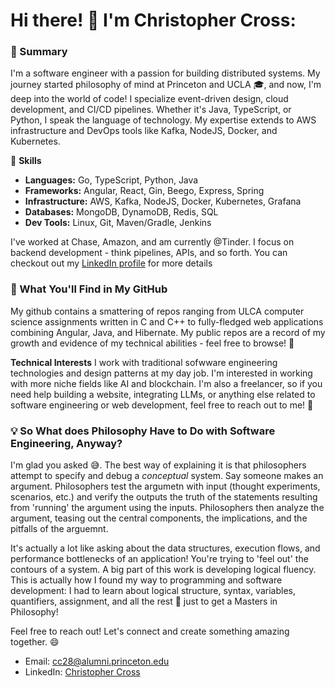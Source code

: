 # Hi there! 👋 I'm Christopher Cross:  

### 🌟 Summary 
I'm a software engineer with a passion for building distributed systems. My journey started philosophy of mind at Princeton and UCLA 🎓, and now, I'm deep into the world of code! I specialize event-driven design, cloud development, and CI/CD pipelines. Whether it's Java, TypeScript, or Python, I speak the language of technology. My expertise extends to AWS infrastructure and DevOps tools like Kafka, NodeJS, Docker, and Kubernetes.

🚀 **Skills**
- **Languages:** Go, TypeScript, Python, Java
- **Frameworks:** Angular, React, Gin, Beego, Express, Spring
- **Infrastructure:** AWS, Kafka, NodeJS, Docker, Kubernetes, Grafana
- **Databases:** MongoDB, DynamoDB, Redis, SQL
- **Dev Tools:** Linux, Git, Maven/Gradle, Jenkins

I've worked at Chase, Amazon, and am currently @Tinder. I focus on backend development - think pipelines, APIs, and so forth. You can checkout out my [LinkedIn profile](https://www.linkedin.com/in/ccross95/) for more details

### 🌳 What You'll Find in My GitHub 
My github contains a smattering of repos ranging from ULCA computer science assignments written in C and C++ to fully-fledged web applications combining Angular, Java, and Hibernate. My public repos are a record of my growth and evidence of my technical abilities - feel free to browse! 👀

**Technical Interests** I work with traditional sofwware engineering technologies and design patterns at my day job. I'm interested in working with more niche fields like AI and blockchain. I'm also a freelancer, so if you need help building a website, integrating LLMs, or anything else related to software engineering or web development, feel free to reach out to me! 🤝

### 💡 So What does Philosophy Have to Do with Software Engineering, Anyway? 
I'm glad you asked 😅. The best way of explaining it is that philosophers attempt to specify and debug a *conceptual* system. Say someone makes an argument. Philosophers test the argumetn with input (thought experiments, scenarios, etc.) and verify the outputs the truth of the statements resulting from 'running' the argument using the inputs. Philosophers then analyze the argument, teasing out the central components, the implications, and the pitfalls of the arguemnt. 

It's actually a lot like asking about the data structures, execution flows, and performance bottlenecks of an application! You're trying to 'feel out' the contours of a system. A big part of this work is developing logical fluency. This is actually how I found my way to programming and software development:  I had to learn about logical structure, syntax, variables, quantifiers, assignment, and all the rest 🧩 just to get a Masters in Philosophy!

Feel free to reach out! Let's connect and create something amazing together. 😄

- Email: cc28@alumni.princeton.edu
- LinkedIn: [Christopher Cross](https://www.linkedin.com/in/ccross95/)
